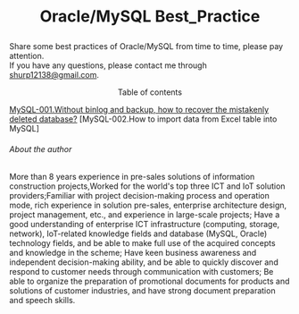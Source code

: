 # <p align="center">Oracle/MySQL Best_Practice</p>
Share some best practices of Oracle/MySQL from time to time, please pay attention.<br>
If you have any questions, please contact me through shurp12138@gmail.com.

<p align="center">Table of contents</p>

[MySQL-001.Without binlog and backup, how to recover the mistakenly deleted database?](https://github.com/Jerry-Freelancer/Oracle-MySQL-Best_Practice/blob/main/001.Without%20binlog%20and%20backup%2C%20how%20to%20recover%20the%20mistakenly%20deleted%20database.md)
[MySQL-002.How to import data from Excel table into MySQL]

###### About the author
More than 8 years experience in pre-sales solutions of information construction projects,Worked for the world's top three ICT and IoT solution providers;Familiar with project decision-making process and operation mode, rich experience in solution pre-sales, enterprise architecture design, project management, etc., and experience in large-scale projects; Have a good understanding of enterprise ICT infrastructure (computing, storage, network), IoT-related knowledge fields and database (MySQL, Oracle) technology fields, and be able to make full use of the acquired concepts and knowledge in the scheme; Have keen business awareness and independent decision-making ability, and be able to quickly discover and respond to customer needs through communication with customers; Be able to organize the preparation of promotional documents for products and solutions of customer industries, and have strong document preparation and speech skills.
